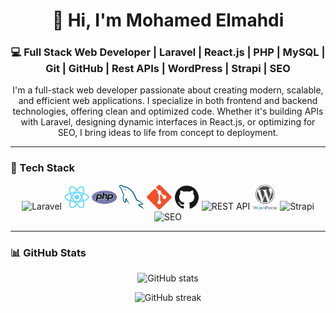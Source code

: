 <h1 align="center">👋 Hi, I'm Mohamed Elmahdi</h1>

<h3 align="center">
💻 Full Stack Web Developer | Laravel | React.js | PHP | MySQL | Git | GitHub | Rest APIs | WordPress | Strapi | SEO
</h3>

<p align="center">
I'm a full-stack web developer passionate about creating modern, scalable, and efficient web applications. I specialize in both frontend and backend technologies, offering clean and optimized code. Whether it's building APIs with Laravel, designing dynamic interfaces in React.js, or optimizing for SEO, I bring ideas to life from concept to deployment.
</p>

---

### 🚀 Tech Stack

<p align="center">
  <!-- Laravel -->
  <img src="https://img.icons8.com/ios-filled/50/FA5252/laravel.png" alt="Laravel" width="40" height="40"/>


  <!-- React.js -->
  <img src="https://raw.githubusercontent.com/devicons/devicon/master/icons/react/react-original.svg" alt="React.js" width="40" height="40"/>

  <!-- PHP -->
  <img src="https://raw.githubusercontent.com/devicons/devicon/master/icons/php/php-original.svg" alt="PHP" width="40" height="40"/>

  <!-- MySQL -->
  <img src="https://raw.githubusercontent.com/devicons/devicon/master/icons/mysql/mysql-original.svg" alt="MySQL" width="40" height="40"/>

  <!-- Git -->
  <img src="https://raw.githubusercontent.com/devicons/devicon/master/icons/git/git-original.svg" alt="Git" width="40" height="40"/>

  <!-- GitHub -->
  <img src="https://raw.githubusercontent.com/devicons/devicon/master/icons/github/github-original.svg" alt="GitHub" width="40" height="40"/>

  <!-- REST API (custom icon) -->
  <img src="https://img.icons8.com/external-soft-fill-juicy-fish/60/external-api-coding-and-development-soft-fill-soft-fill-juicy-fish.png" alt="REST API" width="40" height="40"/>

  <!-- WordPress -->
  <img src="https://raw.githubusercontent.com/devicons/devicon/master/icons/wordpress/wordpress-original.svg" alt="WordPress" width="40" height="40"/>

  <!-- Strapi (custom hosted) -->
  <img src="https://raw.githubusercontent.com/strapi/strapi/HEAD/public/assets/logo-strapi.png" alt="Strapi" width="40" height="40"/>

  <!-- SEO (icons8) -->
  <img src="https://img.icons8.com/fluency/48/seo.png" alt="SEO" width="40" height="40"/>
</p>


---

### 📊 GitHub Stats

<p align="center">
  <img src="https://github-readme-stats.vercel.app/api?username=Mohamed320-Dev&show_icons=true&theme=github_dark" alt="GitHub stats" />
</p>

<p align="center">
  <img src="https://github-readme-streak-stats.herokuapp.com/?user=Mohamed320-Dev&theme=github-dark-blue" alt="GitHub streak" />
</p>
